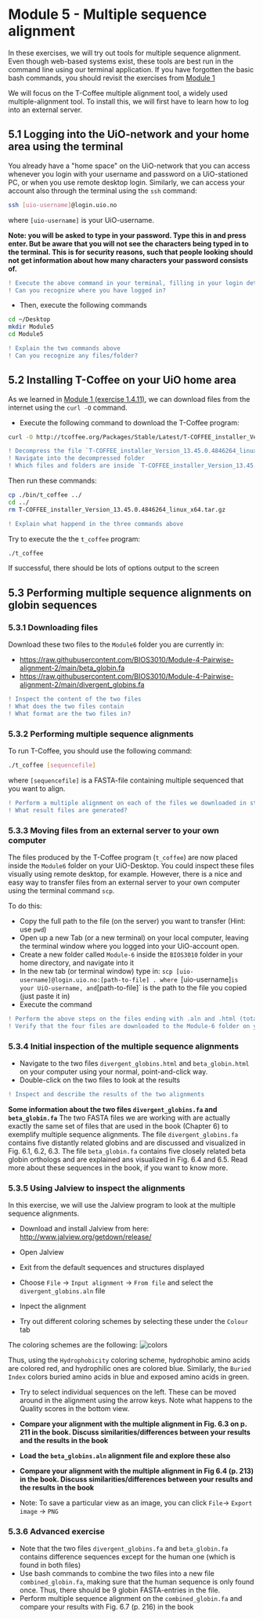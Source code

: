 # Module 5 - Multiple sequence alignment
In these exercises, we will try out tools for multiple sequence alignment. Even though web-based systems exist, these tools are best run in the command line using our terminal application. If you have forgotten the basic bash commands, you should revisit the exercises from [Module 1](https://github.com/BIOS3010/Module-1-Unix-Python/blob/main/README.md)

We will focus on the T-Coffee multiple alignment tool, a widely used multiple-alignment tool. To install this, we will first have to learn how to log into an external server. 

## 5.1 Logging into the UiO-network and your home area using the terminal
You already have a "home space" on the UiO-network that you can access whenever you login with your username and password on a UiO-stationed PC, or when you use remote desktop login. Similarly, we can access your account also through the terminal using the `ssh` command:

```bash
ssh [uio-username]@login.uio.no
```
where `[uio-username]` is your UiO-username. 

**Note: you will be asked to type in your password. Type this in and press enter. But be aware that you will not see the characters being typed in to the terminal. This is for security reasons, such that people looking should not get information about how many characters your password consists of.**

```diff
! Execute the above command in your terminal, filling in your login details
! Can you recognize where you have logged in?
```

- Then, execute the following commands

```bash
cd ~/Desktop
mkdir Module5
cd Module5
```

```diff
! Explain the two commands above
! Can you recognize any files/folder?
```

## 5.2 Installing T-Coffee on your UiO home area
As we learned in [Module 1 (exercise 1.4.11)](https://github.com/BIOS3010/Module-1-Unix-Python/blob/main/exercises/Unix-2.md#1411-downloading-files-from-the-internet), we can download files from the internet using the `curl -O` command.

- Execute the following command to download the T-Coffee program:
```bash
curl -O http://tcoffee.org/Packages/Stable/Latest/T-COFFEE_installer_Version_13.45.0.4846264_linux_x64.tar.gz
```

```diff
! Decompress the file `T-COFFEE_installer_Version_13.45.0.4846264_linux_x64.tar.gz` (Hint: exercise 1.4.12)
! Navigate into the decompressed folder
! Which files and folders are inside `T-COFFEE_installer_Version_13.45.0.4846264_linux_x64`?
```

Then run these commands:
```bash
cp ./bin/t_coffee ../
cd ../
rm T-COFFEE_installer_Version_13.45.0.4846264_linux_x64.tar.gz
```

```diff
! Explain what happend in the three commands above
```

Try to execute the the `t_coffee` program:
```bash
./t_coffee
```

If successful, there should be lots of options output to the screen


## 5.3 Performing multiple sequence alignments on globin sequences

### 5.3.1 Downloading files
Download these two files to the `Module6` folder you are currently in:

- https://raw.githubusercontent.com/BIOS3010/Module-4-Pairwise-alignment-2/main/beta_globin.fa
- https://raw.githubusercontent.com/BIOS3010/Module-4-Pairwise-alignment-2/main/divergent_globins.fa

```diff
! Inspect the content of the two files
! What does the two files contain
! What format are the two files in?
```
### 5.3.2 Performing multiple sequence alignments

To run T-Coffee, you should use the following command:

```bash
./t_coffee [sequencefile]
```
where `[sequencefile]` is a FASTA-file containing multiple sequenced that you want to align.

```diff
! Perform a multiple alignment on each of the files we downloaded in step 5.3.1
! What result files are generated?
```

### 5.3.3 Moving files from an external server to your own computer
The files produced by the T-Coffee program (`t_coffee`) are now placed inside the `Module6` folder on your UiO-Desktop. You could inspect these files visually using remote desktop, for example. However, there is a nice and easy way to transfer files from an external server to your own computer using the terminal command `scp`.

To do this:
- Copy the full path to the file (on the server) you want to transfer (Hint: use `pwd`)
- Open up a new Tab (or a new terminal) on your local computer, leaving the terminal window where you logged into your UiO-account open.
- Create a new folder called `Module-6` inside the `BIOS3010` folder in your home directory, and navigate into it
- In the new tab (or terminal window) type in: `scp [uio-username]@login.uio.no:[path-to-file] .
where `[uio-username]` is your UiO-username, and `[path-to-file]` is the path to the file you copied (just paste it in)
- Execute the command

```diff
! Perform the above steps on the files ending with .aln and .html (total 4 files)
! Verify that the four files are downloaded to the Module-6 folder on your computer
```

### 5.3.4 Initial inspection of the multiple sequence alignments
- Navigate to the two files `divergent_globins.html` and `beta_globin.html` on your computer using your normal, point-and-click way.
- Double-click on the two files to look at the results

```diff
! Inspect and describe the results of the two alignments
```

**Some information about the two files `divergent_globins.fa` and `beta_globin.fa`**
The two FASTA files we are working with are actually exactly the same set of files that are used in the book (Chapter 6) to exemplify multiple sequence alignments. The file `divergent_globins.fa` contains five distantly related globins and are discussed and visualized in Fig. 6.1, 6.2, 6.3. The file `beta_globin.fa` contains five closely related beta globin orthologs and are explained ans visualized in Fig. 6.4 and 6.5. Read more about these sequences in the book, if you want to know more.

### 5.3.5 Using Jalview to inspect the alignments
In this exercise, we will use the Jalview program to look at the multiple sequence alignments.
- Download and install Jalview from here: http://www.jalview.org/getdown/release/
- Open Jalview
- Exit from the default sequences and structures displayed

- Choose `File` -> `Input alignment` -> `From file` and select the `divergent_globins.aln` file

- Inpect the alignment
- Try out different coloring schemes by selecting these under the `Colour` tab

The coloring schemes are the following:
![colors](https://user-images.githubusercontent.com/5373069/109965215-f4706780-7cee-11eb-861d-1b91cb1ef78f.png)

Thus, using the `Hydrophobicity` coloring scheme, hydrophobic amino acids are colored red, and hydrophilic ones are colored blue. Similarly, the `Buried Index` colors buried amino acids in blue and exposed amino acids in green.

- Try to select individual sequences on the left. These can be moved around in the alignment using the arrow keys. Note what happens to the Quality scores in the bottom view.

- **Compare your alignment with the multiple alignment in Fig. 6.3 on p. 211 in the book. Discuss similarities/differences between your results and the results in the book**

- **Load the `beta_globins.aln` alignment file and explore these also**
- **Compare your alignment with the multiple alignment in Fig 6.4 (p. 213) in the book. Discuss similarities/differences between your results and the results in the book**

- Note: To save a particular view as an image, you can click `File`-> `Export image` -> `PNG`

### 5.3.6 Advanced exercise
- Note that the two files `divergent_globins.fa` and `beta_globin.fa` contains difference sequences except for the human one (which is found in both files)
- Use bash commands to combine the two files into a new file `combined_globin.fa`, making sure that the human sequence is only found once. Thus, there should be 9 globin FASTA-entries in the file.
- Perform multiple sequence alignment on the `combined_globin.fa` and compare your results with Fig. 6.7 (p. 216) in the book
